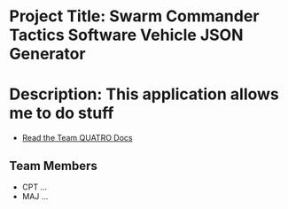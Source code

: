 # Project Title: Swarm Commander Tactics Software Vehicle JSON Generator
# Description: This application allows me to do stuff
- [Read the Team QUATRO Docs](ProgramDocs)

## Team Members
- CPT ...
- MAJ ...
